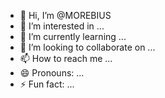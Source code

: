 - 👋 Hi, I’m @MOREBIUS
- 👀 I’m interested in ...
- 🌱 I’m currently learning ...
- 💞️ I’m looking to collaborate on ...
- 📫 How to reach me ...
- 😄 Pronouns: ...
- ⚡ Fun fact: ...

<!---
MOREBIUS/MOREBIUS is a ✨ special ✨ repository because its `README.md` (this file) appears on your GitHub profile.
You can click the Preview link to take a look at your changes.
--->
